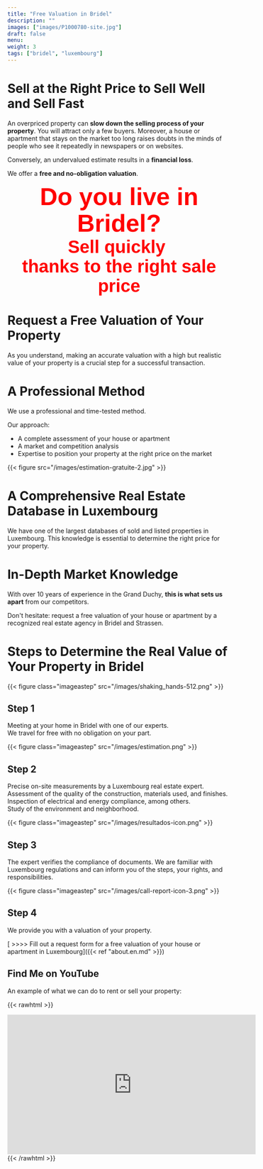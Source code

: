 ```yaml
---
title: "Free Valuation in Bridel"
description: ""
images: ["images/P1000780-site.jpg"]
draft: false
menu: 
weight: 3
tags: ["bridel", "luxembourg"]
---
```


# Sell at the Right Price to Sell Well and Sell Fast

An overpriced property can **slow down the selling process of your property**. You will attract only a few buyers. Moreover, a house or apartment that stays on the market too long raises doubts in the minds of people who see it repeatedly in newspapers or on websites.

Conversely, an undervalued estimate results in a **financial loss**.

We offer a **free and no-obligation valuation**.

<div style="font-family: 'Source Sans Pro', sans-serif;font-size:55px; font-weight:700; color:red;line-height:1.1; text-align: center;" class="text-content">Do you live in Bridel?</div></div>

<div style="font-family: 'Source Sans Pro', sans-serif;font-size:40px; font-weight:700; color:red;line-height:1.1; text-align: center;" class="text-content">Sell quickly&nbsp;<div>thanks to the right sale price</div></div>

# Request a Free Valuation of Your Property

As you understand, making an accurate valuation with a high but realistic value of your property is a crucial step for a successful transaction.

# A Professional Method

We use a professional and time-tested method.

Our approach:

 * A complete assessment of your house or apartment 
 * A market and competition analysis
 * Expertise to position your property at the right price on the market

{{< figure src="/images/estimation-gratuite-2.jpg" >}}

# A Comprehensive Real Estate Database in Luxembourg

We have one of the largest databases of sold and listed properties in Luxembourg. This knowledge is essential to determine the right price for your property.

# In-Depth Market Knowledge

With over 10 years of experience in the Grand Duchy, **this is what sets us apart** from our competitors.

Don't hesitate: request a free valuation of your house or apartment by a recognized real estate agency in Bridel and Strassen.

# Steps to Determine the Real Value of Your Property in Bridel

{{< figure class="imageastep" src="/images/shaking_hands-512.png" >}} 
## Step 1
Meeting at your home in Bridel with one of our experts.  
We travel for free with no obligation on your part.

{{< figure class="imageastep" src="/images/estimation.png" >}}  
## Step 2  
Precise on-site measurements by a Luxembourg real estate expert.  
Assessment of the quality of the construction, materials used, and finishes.  
Inspection of electrical and energy compliance, among others.  
Study of the environment and neighborhood.

{{< figure class="imageastep" src="/images/resultados-icon.png" >}}  
## Step 3  
The expert verifies the compliance of documents. We are familiar with Luxembourg regulations and can inform you of the steps, your rights, and responsibilities.

{{< figure class="imageastep" src="/images/call-report-icon-3.png" >}}  
## Step 4  
We provide you with a valuation of your property.

[ >>>> Fill out a request form for a free valuation of your house or apartment in Luxembourg]({{< ref  "about.en.md" >}})

## Find Me on YouTube

An example of what we can do to rent or sell your property:

{{< rawhtml >}}
<div class="youtubevideowrap">
    <div class="video-container">
    <iframe width="560" height="315" src="https://www.youtube.com/embed/Y4GGS9TNRoI" frameborder="0" allow="accelerometer; autoplay; encrypted-media; gyroscope; picture-in-picture" allowfullscreen></iframe>
    </div>
</div>
{{< /rawhtml >}}

